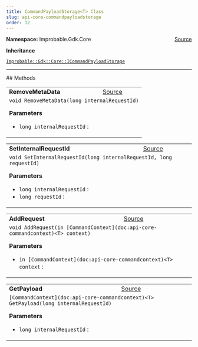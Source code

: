 ```yaml
---
title: CommandPayloadStorage<T> Class
slug: api-core-commandpayloadstorage
order: 12
---
```


<p><b>Namespace:</b> Improbable.Gdk.Core<span style="float: right"><a href="https://www.github.com/spatialos/gdk-for-unity/blob/0.3.3/workers/unity/Packages/io.improbable.gdk.core/Worker/ICommandMetaDataStorage.cs/#L20">Source</a></span></p>



</p>
<p><b>Inheritance</b></p>

<code>[Improbable::Gdk::Core::ICommandPayloadStorage<T>](doc:api-core-icommandpayloadstorage)</code>











</p>
<hr style="width:100%; border-top-color:#d8d8d8" />
## Methods


</p>


<table class="io-api-doc">    <tr>        <td class="io-api-doc-name"><a id="removemetadata-long"></a><b>RemoveMetaData</b></td>        <td class="io-api-doc-source"><a href="https://www.github.com/spatialos/gdk-for-unity/blob/0.3.3/workers/unity/Packages/io.improbable.gdk.core/Worker/ICommandMetaDataStorage.cs/#L27">Source</a></td>    </tr>    <tr>        <td class="io-api-doc-content" colspan="2"><code>void RemoveMetaData(long internalRequestId)</code></p></p><b>Parameters</b><ul><li><code>long internalRequestId</code> : </li></ul></td>    </tr></table>
<table class="io-api-doc">    <tr>        <td class="io-api-doc-name"><a id="setinternalrequestid-long-long"></a><b>SetInternalRequestId</b></td>        <td class="io-api-doc-source"><a href="https://www.github.com/spatialos/gdk-for-unity/blob/0.3.3/workers/unity/Packages/io.improbable.gdk.core/Worker/ICommandMetaDataStorage.cs/#L34">Source</a></td>    </tr>    <tr>        <td class="io-api-doc-content" colspan="2"><code>void SetInternalRequestId(long internalRequestId, long requestId)</code></p></p><b>Parameters</b><ul><li><code>long internalRequestId</code> : </li><li><code>long requestId</code> : </li></ul></td>    </tr></table>
<table class="io-api-doc">    <tr>        <td class="io-api-doc-name"><a id="addrequest-in-commandcontext-t"></a><b>AddRequest</b></td>        <td class="io-api-doc-source"><a href="https://www.github.com/spatialos/gdk-for-unity/blob/0.3.3/workers/unity/Packages/io.improbable.gdk.core/Worker/ICommandMetaDataStorage.cs/#L39">Source</a></td>    </tr>    <tr>        <td class="io-api-doc-content" colspan="2"><code>void AddRequest(in [CommandContext](doc:api-core-commandcontext)&lt;T&gt; context)</code></p></p><b>Parameters</b><ul><li><code>in [CommandContext](doc:api-core-commandcontext)&lt;T&gt; context</code> : </li></ul></td>    </tr></table>
<table class="io-api-doc">    <tr>        <td class="io-api-doc-name"><a id="getpayload-long"></a><b>GetPayload</b></td>        <td class="io-api-doc-source"><a href="https://www.github.com/spatialos/gdk-for-unity/blob/0.3.3/workers/unity/Packages/io.improbable.gdk.core/Worker/ICommandMetaDataStorage.cs/#L44">Source</a></td>    </tr>    <tr>        <td class="io-api-doc-content" colspan="2"><code>[CommandContext](doc:api-core-commandcontext)&lt;T&gt; GetPayload(long internalRequestId)</code></p></p><b>Parameters</b><ul><li><code>long internalRequestId</code> : </li></ul></td>    </tr></table>



